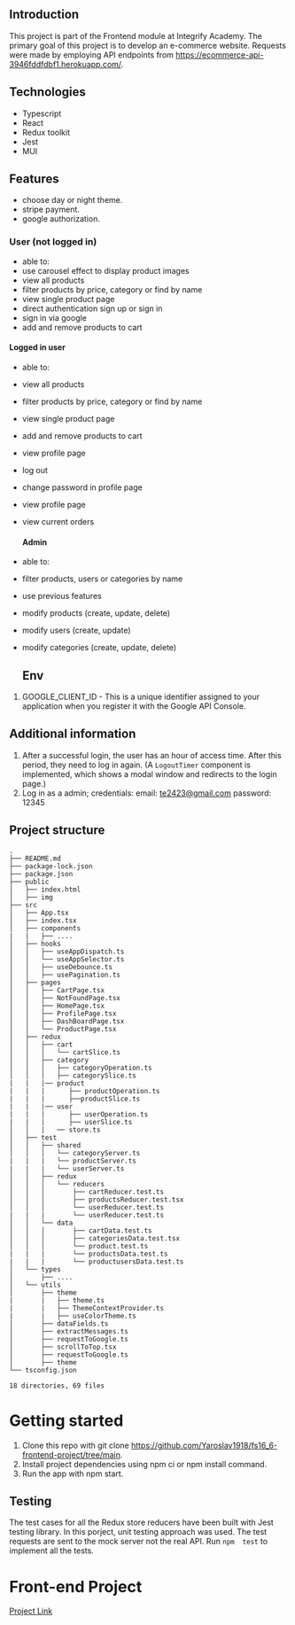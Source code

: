 ## Introduction

This project is part of the Frontend module at Integrify Academy. The primary goal of this project is to develop an e-commerce website. Requests were made by employing API endpoints from https://ecommerce-api-3946fddfdbf1.herokuapp.com/.

## Technologies

- Typescript
- React
- Redux toolkit
- Jest
- MUI

## Features
- choose day or night theme.
- stripe payment.
- google  authorization.


### User (not logged in)

- able to:
- use carousel effect to display product images
- view all products
- filter products by price, category or find by name
- view single product page
- direct authentication sign up or sign in
- sign in  via google
- add and remove products to cart


#### Logged in user

- able to:
- view all products
- filter products by price, category or find by name
- view single product page
- add and remove products to cart
- view profile page
- log out
- change password in profile page
- view profile page
- view current orders

  #### Admin

- able to:
- filter products, users or categories by name
- use previous features
- modify products (create, update, delete)
- modify users (create, update)
- modify categories (create, update, delete)


  ## Env
1. GOOGLE_CLIENT_ID - This is a unique identifier assigned to your application when you register it with the Google API Console. 

## Additional information
1. After a successful login, the user has an hour of access time. After this period, they need to log in again. (A `LogoutTimer` component is implemented, which shows a modal window and redirects to the login page.)
2. Log in as a admin; credentials:
email: te2423@gmail.com
password: 12345

## Project structure

```console
.
├── README.md
├── package-lock.json
├── package.json
├── public
│   ├── index.html
│   ├── img
├── src
│   ├── App.tsx
│   ├── index.tsx
│   ├── components
|   |   ├── ....
│   ├── hooks
│   │   ├── useAppDispatch.ts
│   │   └── useAppSelector.ts
│   │   ├── useDebounce.ts
│   │   ├── usePagination.ts
│   ├── pages
│   │   ├── CartPage.tsx
│   │   ├── NotFoundPage.tsx
│   │   ├── HomePage.tsx
│   │   ├── ProfilePage.tsx
│   │   ├── DashBoardPage.tsx
│   │   └── ProductPage.tsx
│   ├── redux
│   │   ├── cart
│   │   │   └── cartSlice.ts
│   │   ├── category
│   │   │   ├── categoryOperation.ts
│   │   │   ├── categorySlice.ts
|   |   |── product
|   |   |      ├── productOperation.ts
|   |   |      ├──productSlice.ts
|   |   |── user 
|   |   |      ├── userOperation.ts
|   |   |      ├── userSlice.ts 
│   │   |   ── store.ts
│   ├── test
│   │   ├── shared
│   │   │   └── categoryServer.ts
|   |   |   └── productServer.ts
|   |   |   └── userServer.ts
│   │   ├── redux
│   │   │   └── reducers
│   │   │       ├── cartReducer.test.ts
│   │   │       ├── productsReducer.test.tsx
│   │   │       └── userReducer.test.ts
|   |   |       └── userReducer.test.ts
│   │   └── data
│   │   │       ├── cartData.test.ts
│   │   │       ├── categoriesData.test.tsx
│   │   │       └── product.test.ts
|   |   |       └── productsData.test.ts
|   |   |       └── productusersData.test.ts
│   └── types
│       ├── ....
│   └── utils
│       ├── theme
|       |   ├── theme.ts
|       |   ├── ThemeContextProvider.ts
|       |   ├── useColorTheme.ts
│       ├── dataFields.ts
│       ├── extractMessages.ts
│       ├── requestToGoogle.ts
│       ├── scrollToTop.tsx
│       ├── requestToGoogle.ts
│       ├── theme
└── tsconfig.json

18 directories, 69 files
```

# Getting started 
1. Clone this repo with git clone https://github.com/Yaroslav1918/fs16_6-frontend-project/tree/main.
2. Install project dependencies using npm ci or npm install command.
3. Run the app with npm start.

## Testing
The test cases for all the Redux store reducers have been built with Jest testing library. In this porject, unit testing approach was used. The test requests are sent to the mock server not the real API.
Run `npm  test` to implement all the tests.

# Front-end Project
[Project Link](https://fs16-6-frontend-project-tau.vercel.app/)